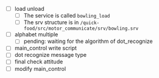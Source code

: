 - [ ] load unload
	- [ ] The service is called `bowling_load`
	- [ ] The srv structure is in `/quick-food/src/motor_communicate/srv/bowling.srv`
- [ ] alphabet multiple
	- [ ] pending: waiting for the algorithm of dot_recognize
- [ ] main_control write script
- [ ] dot recognize message type
- [ ] final check attitude
- [ ] modify main_control